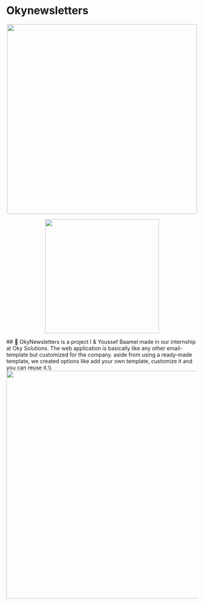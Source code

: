# Okynewsletters
<p align="center"><a href="https://laravel.com" target="_blank"><img src="https://raw.githubusercontent.com/laravel/art/master/logo-lockup/5%20SVG/2%20CMYK/1%20Full%20Color/laravel-logolockup-cmyk-red.svg" width="500"></a></p>
<p align="center"><a href="https://vuejs.org" target="_blank"><img src="https://dwglogo.com/wp-content/uploads/2017/09/Vue-logo-001.svg" width="300"></a></p>
## 📌 OkyNewsletters is a project I & Youssef Baamel made in our internship at Oky Solutions.
The web application is basically like any other email-template but customized for the company. aside from using a ready-made template, we created options like add your own template, customize it and you can reuse it.\\
<img src="https://www.zupimages.net/up/21/25/k7us.png" align="center" width="600">
